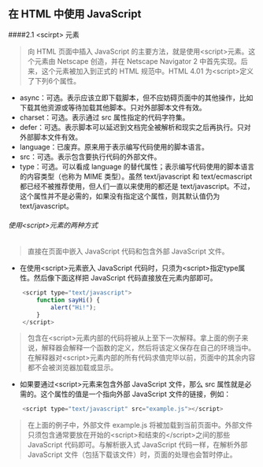 ## 在 HTML 中使用 JavaScript

####2.1 \<scirpt> 元素
> 向 HTML 页面中插入 JavaScript 的主要方法，就是使用\<script>元素。这个元素由 Netscape 创造，并在 Netscape Navigator 2 中首先实现。后来，这个元素被加入到正式的 HTML 规范中。HTML 4.01 为\<script>定义了下列6个属性。
- async：可选。表示应该立即下载脚本，但不应妨碍页面中的其他操作，比如下载其他资源或等待加载其他脚本。只对外部脚本文件有效。
- charset：可选。表示通过 src 属性指定的代码字符集。
- defer：可选。表示脚本可以延迟到文档完全被解析和现实之后再执行。只对外部脚本文件有效。
- language：已废弃。原来用于表示编写代码使用的脚本语言。
- src：可选。表示包含要执行代码的外部文件。
- type：可选。可以看成 language 的替代属性；表示编写代码使用的脚本语言的内容类型（也称为 MIME 类型）。虽然 text/javascript 和 text/ecmascript 都已经不被推荐使用，但人们一直以来使用的都还是 text/javascript。不过，这个属性并不是必需的，如果没有指定这个属性，则其默认值仍为 text/javascript。
  
###### 使用\<script>元素的两种方式
> 直接在页面中嵌入 JavaScript 代码和包含外部 JavaScript 文件。
- 在使用\<script>元素嵌入 JavaScript 代码时，只须为\<script>指定type属性。然后像下面这样把 JavaScript 代码直接放在元素内部即可。
```javascript
    <script type="text/javascript">
        function sayHi() {
            alert("Hi!");
        }
    </script>
```
> 包含在\<script>元素内部的代码将被从上至下一次解释。拿上面的例子来说，解释器会解释一个函数的定义，然后将该定义保存在自己的环境当中。在解释器对\<script>元素内部的所有代码求值完毕以前，页面中的其余内容都不会被浏览器加载或显示。
- 如果要通过\<script>元素来包含外部 JavaScript 文件，那么 src 属性就是必需的。这个属性的值是一个指向外部 JavaScript 文件的链接，例如：
```javascript
    <script type="text/javascript" src="example.js"></script>
```
> 在上面的例子中，外部文件 example.js 将被加载到当前页面中。外部文件只须包含通常要放在开始的\<script>和结束的\</script>之间的那些JavaScript 代码即可。与解析嵌入式 JavaScript 代码一样，在解析外部 JavaScript 文件（包括下载该文件）时，页面的处理也会暂时停止。

